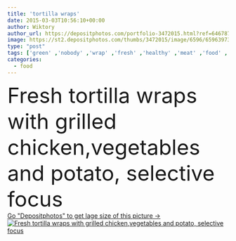 ```yaml
---
title: 'tortilla wraps'
date: 2015-03-03T10:56:10+00:00
author: Wiktory
author_url: https://depositphotos.com/portfolio-3472015.html?ref=64678756
image: https://st2.depositphotos.com/thumbs/3472015/image/6596/65963973/api_thumb_450.jpg?forcejpeg=true
type: "post"
tags: ['green' ,'nobody' ,'wrap' ,'fresh' ,'healthy' ,'meat' ,'food' ,'ingredient' ,'meal' ,'breakfast' ,'snack' ,'roasted' ,'eating' ,'chicken' ,'potato' ,'dinner' ,'organic' ,'american' ,'roll' ,'cheese' ,'fast' ,'bread' ,'cucumber' ,'appetizer' ,'picnic' ,'fastfood' ,'avocado' ,'sandwich' ,'filled' ,'feta' ,'tortilla' ,'fast food' ,'burrito' ,'panino' ,'Healthy Eating' ,'selective focus' ,'griled' ,'vegetable onion' ,'tortilla wraps' ,'vegetables and potato' ]
categories: 
  - food
---
```

<div aling="center">
            <font size="60"> Fresh tortilla wraps with grilled chicken,vegetables and potato, selective focus</font>   
</div>
<div>
    <a href='https://st2.depositphotos.com/thumbs/3472015/image/6596/65963973/api_thumb_450.jpg?forcejpeg=true?ref=64678756' target=_blank > Go "Depositphotos" to get lage size of this picture ->
        <img href='https://st2.depositphotos.com/thumbs/3472015/image/6596/65963973/api_thumb_450.jpg?forcejpeg=true?ref=64678756' src='https://st2.depositphotos.com/3472015/6596/i/950/depositphotos_65963973-stock-photo-tortilla-wraps.jpg?forcejpeg=true' alt='Fresh tortilla wraps with grilled chicken,vegetables and potato, selective focus' >
    </a>
</div>
